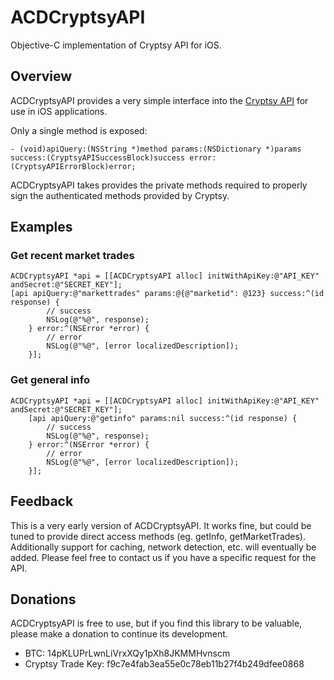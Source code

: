 ACDCryptsyAPI
=============

Objective-C implementation of Cryptsy API for iOS.

## Overview

ACDCryptsyAPI provides a very simple interface into the [Cryptsy API](https://www.cryptsy.com/pages/api) for use in iOS applications. 

Only a single method is exposed:

```
- (void)apiQuery:(NSString *)method params:(NSDictionary *)params success:(CryptsyAPISuccessBlock)success error:(CryptsyAPIErrorBlock)error;
```

ACDCryptsyAPI takes provides the private methods required to properly sign the authenticated methods provided by Cryptsy.

## Examples
### Get recent market trades
```
ACDCryptsyAPI *api = [[ACDCryptsyAPI alloc] initWithApiKey:@"API_KEY" andSecret:@"SECRET_KEY"];
[api apiQuery:@"markettrades" params:@{@"marketid": @123} success:^(id response) {
        // success
        NSLog(@"%@", response);
    } error:^(NSError *error) {
        // error
        NSLog(@"%@", [error localizedDescription]);
    }];
```

### Get general info
```
ACDCryptsyAPI *api = [[ACDCryptsyAPI alloc] initWithApiKey:@"API_KEY" andSecret:@"SECRET_KEY"];
    [api apiQuery:@"getinfo" params:nil success:^(id response) {
        // success
        NSLog(@"%@", response);
    } error:^(NSError *error) {
        // error
        NSLog(@"%@", [error localizedDescription]);
    }];
```

## Feedback
This is a very early version of ACDCryptsyAPI. It works fine, but could be tuned to provide direct access methods (eg. getInfo, getMarketTrades). Additionally support for caching, network detection, etc. will eventually be added. Please feel free to contact us if you have a specific request for the API.

## Donations
ACDCryptsyAPI is free to use, but if you find this library to be valuable, please make a donation to continue its development.

- BTC: 14pKLUPrLwnLiVrxXQy1pXh8JKMMHvnscm
- Cryptsy Trade Key: f9c7e4fab3ea55e0c78eb11b27f4b249dfee0868
